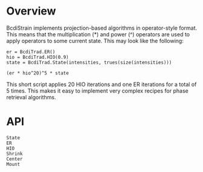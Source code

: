 # Overview

BcdiStrain implements projection-based algorithms in operator-style format. This means that the multiplication (*) and power (^) operators are used to apply operators to some current state. This may look like the following:

```
er = BcdiTrad.ER()
hio = BcdiTrad.HIO(0.9)
state = BcdiTrad.State(intensities, trues(size(intensities)))

(er * hio^20)^5 * state
```

This short script applies 20 HIO iterations and one ER iterations for a total of 5 times. This makes it easy to implement very complex recipes for phase retrieval algorithms.

# API

```@docs
State
ER
HIO
Shrink
Center
Mount
```
